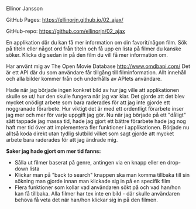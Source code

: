 Ellinor Jansson

GitHub Pages: https://ellinorjn.github.io/02_ajax/

GitHub-repo: https://github.com/ellinorjn/02_ajax

En applikation där du kan få mer information om din favorit/någon film. Sök på titeln eller något ord från
titeln och få upp en lista på filmer du kanske söker. Klicka dig sedan in på den film du vill få mer information om. 


Har använt mig av The Open Movie Database http://www.omdbapi.com/
Det är ett API där du som användare får tillgång till filminformation. Allt innehåll och alla bilder
kommer från och underhålls av APIets användare.


Hade när jag började ingen konkret bild av hur jag ville att applikationen skulle se ut/ hur den skulle fungera när jag var klar. Det gjorde att det blev mycket onödigt arbete som bara raderades för att jag inte gjorde ett noggranade förarbete. Hur viktigt det är med ett ordentligt förarbete inser jag mer och mer för varje uppgift jag gör. Nu när jag började på ett "dåligt" sätt tappade jag massa tid, hade jag gjort ett bättre förarbete hade jag nog haft mer tid över att implementera fler funktioner i applikationen. Började nu alltså koda direkt utan tydlig slutbild vilket som sagt gjorde att mycket arbete bara raderades för att jag ändrade mig. 


**Saker jag hade gjort om mer tid fanns:**
- Sålla ut filmer baserat på genre, antingen via en knapp eller en drop-down lista
- Klickar man på "back to search" knappen ska man komma tillbaka till sin sökning man gjorde innan man klickade sig in på en specifik film
- Flera funktioner som kollar vad användaren sökt på och vad han/hon kan få tillbaka. Alla filmer har tex inte en bild - där skulle användaren behöva få veta det när han/hon klickar sig in på den filmen.

